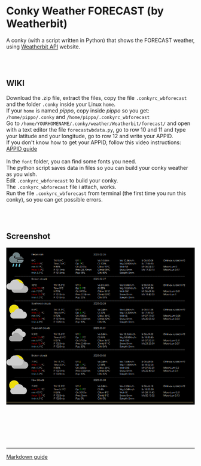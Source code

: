 # Conky Weather FORECAST (by Weatherbit)
 
A conky (with a script written in Python) that shows the FORECAST weather, using [Weatherbit API](https://weatherbit.io/) website.<br>

<br>
<br>

## **WIKI**<br>

Download the .zip file, extract the files, copy the file `.conkyrc_wbforecast` and the folder `.conky` inside your Linux `home`.<br>
If your `home` is named *pippo*, copy inside *pippo* so you get: `/home/pippo/.conky` and `/home/pippo/.conkyrc_wbforecast`<br>
Go to `/home/YOURHOMENAME/.conky/weather/Weatherbit/forecast/` and open with a text editor the file `forecastwbdata.py`, go to row 10 and 11 and type your latitude and your longitude, go to row 12 and write your APPID.<br>
If you don't know how to get your APPID, follow this video instructions: [APPID guide](https://youtu.be/O0nNilsTJSM?si=Tm1P7A1MYvipxb6L&t=30)<br>
<br>
In the `font` folder, you can find some fonts you need.<br>
The python script saves data in files so you can build your conky weather as you wish.<br>
Edit `.conkyrc_wbforecast` to build your conky.<br>
The `.conkyrc_wbforecast` file i attach, works.<br>
Run the file `.conkyrc_wbforecast` from terminal (the first time you run this conky), so you can get possible errors. 




<br>
<br>

## Screenshot

![](https://github.com/TheHeadlessOfficial/weather_forecastWB/blob/main/.conky/docs/screenshot.png)<br>

<br>
<br>
<br>
<br>
<br>

---
[Markdown guide](https://docs.github.com/en/get-started/writing-on-github/getting-started-with-writing-and-formatting-on-github/basic-writing-and-formatting-syntax)


